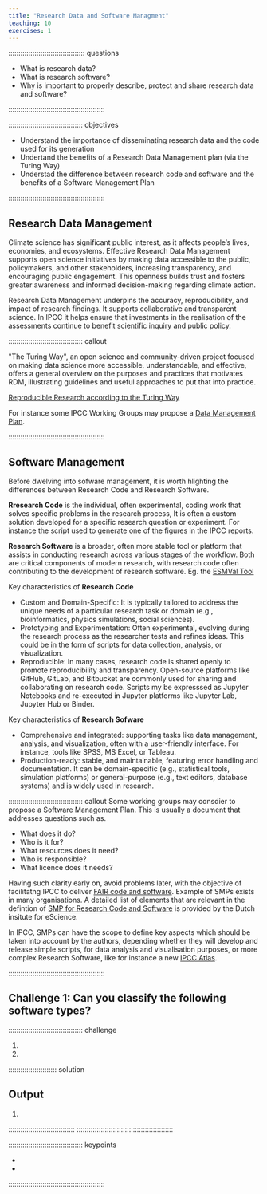 ```yaml
---
title: "Research Data and Software Managment"
teaching: 10
exercises: 1
---
```


:::::::::::::::::::::::::::::::::::::: questions

- What is research data?
- What is research software?
- Why is important to properly describe, protect and share research data and software?
  
::::::::::::::::::::::::::::::::::::::::::::::::

::::::::::::::::::::::::::::::::::::: objectives

- Understand the importance of disseminating research data and the code used for its generation
- Undertand the benefits of a Research Data Management plan (via the Turing Way)
- Understad the difference between research code and software and the benefits of a Software Management Plan

::::::::::::::::::::::::::::::::::::::::::::::::


## Research Data Management

Climate science has significant public interest, as it affects people’s lives, economies, and ecosystems. Effective Research Data Management supports open science initiatives by making data accessible to the public, policymakers, and other stakeholders, increasing transparency, and encouraging public engagement. This openness builds trust and fosters greater awareness and informed decision-making regarding climate action.

Research Data Management underpins the accuracy, reproducibility, and impact of research findings. It supports collaborative and transparent science. In IPCC it helps ensure that investments in the realisation of the assessments continue to benefit scientific inquiry and public policy.

::::::::::::::::::::::::::::::::::::: callout

"The Turing Way", an open science and community-driven project focused on making data science more accessible, understandable, and effective, offers a general overview on the purposes and practices that motivates RDM, illustrating guidelines and useful approaches to put that into practice. 

[Reproducible Research according to the Turing Way](https://book.the-turing-way.org/reproducible-research/rdm) 

For instance some IPCC Working Groups may propose a [Data Management Plan](https://book.the-turing-way.org/reproducible-research/rdm/rdm-dmp).


::::::::::::::::::::::::::::::::::::::::::::::::

## Software Management 

Before dwelving into sofware management, it is worth hlighting the differences between Research Code and Research Software. 

**Rresearch Code** is the individual, often experimental, coding work that solves specific problems in the research process, It is often a custom solution developed for a specific research question or experiment. For instance the script used to generate one of the figures in the IPCC reports. 

**Research Software** is a broader, often more stable tool or platform that assists in conducting research across various stages of the workflow. Both are critical components of modern research, with research code often contributing to the development of research software. Eg. the [ESMVal Tool](https://esmvaltool.org/)

Key characteristics of **Research Code**

- Custom and Domain-Specific: It is typically tailored to address the unique needs of a particular research task or domain (e.g., bioinformatics, physics simulations, social sciences).
- Prototyping and Experimentation: Often experimental, evolving during the research process as the researcher tests and refines ideas. This could be in the form of scripts for data collection, analysis, or visualization.
- Reproducible: In many cases, research code is shared openly to promote reproducibility and transparency. Open-source platforms like GitHub, GitLab, and Bitbucket are commonly used for sharing and collaborating on research code. Scripts my be expresssed as Jupyter Notebooks and re-executed in Jupyter platforms like Jupyter Lab, Jupyter Hub or Binder.

Key characteristics of **Research Sofware**

- Comprehensive and integrated: supporting tasks like data management, analysis, and visualization, often with a user-friendly interface. For instance, tools like SPSS, MS Excel, or Tableau.
- Production-ready: stable, and maintainable, featuring error handling and documentation. It can be domain-specific (e.g., statistical tools, simulation platforms) or general-purpose (e.g., text editors, database systems) and is widely used in research.

::::::::::::::::::::::::::::::::::::: callout
Some working groups may consdier to propose a Software Management Plan. This is usually a document that addresses questions such as.

- What does it do?
- Who is it for?
- What resources does it need?
- Who is responsible?
- What licence does it needs?

Having such clarity early on, avoid problems later, with the objective of facilitatng IPCC to deliver [FAIR code and software](https://www.rug.nl/digital-competence-centre/research-data/research-software-management/fair-research-software?lang=en). Example of SMPs exists in many organisations. A detailed list of elements that are relevant in the defintion of [SMP for Research Code and Software](https://esciencecenter-digital-skills.github.io/research-software-support/modules/softwaremanagementplans/slides-smp) is provided by the Dutch insitute for eScience.

In IPCC, SMPs can have the scope to define key aspects which should be taken into account by the authors, depending whether they will develop and release simple scripts, for data analysis and visualisation purposes, or more complex Research Software, like for instance a new [IPCC Atlas](https://interactive-atlas.ipcc.ch/).

::::::::::::::::::::::::::::::::::::::::::::::::

## Challenge 1: Can you classify the following software types?
::::::::::::::::::::::::::::::::::::: challenge



1. 
2. 
:::::::::::::::::::::::: solution

## Output

1. 

:::::::::::::::::::::::::::::::::
::::::::::::::::::::::::::::::::::::::::::::::::

::::::::::::::::::::::::::::::::::::: keypoints

- 
- 

::::::::::::::::::::::::::::::::::::::::::::::::
